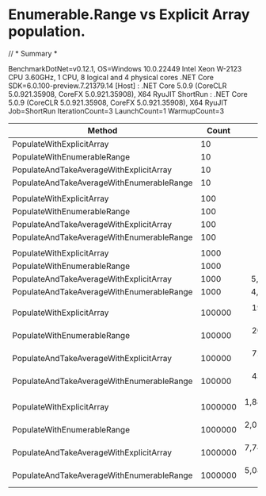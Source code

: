 # Enumerable.Range vs Explicit Array population.

// * Summary *

BenchmarkDotNet=v0.12.1, OS=Windows 10.0.22449
Intel Xeon W-2123 CPU 3.60GHz, 1 CPU, 8 logical and 4 physical cores
.NET Core SDK=6.0.100-preview.7.21379.14
  [Host]   : .NET Core 5.0.9 (CoreCLR 5.0.921.35908, CoreFX 5.0.921.35908), X64 RyuJIT
  ShortRun : .NET Core 5.0.9 (CoreCLR 5.0.921.35908, CoreFX 5.0.921.35908), X64 RyuJIT
Job=ShortRun  IterationCount=3  LaunchCount=1
WarmupCount=3

|                                    Method |   Count |             Mean |            Error |         StdDev | Ratio | RatioSD |    Gen 0 |    Gen 1 |    Gen 2 | Allocated |
|------------------------------------------ |-------- |-----------------:|-----------------:|---------------:|------:|--------:|---------:|---------:|---------:|----------:|
|                 PopulateWithExplicitArray |      10 |         9.923 ns |         9.152 ns |      0.5017 ns |  1.00 |    0.00 |   0.0148 |        - |        - |      64 B |
|               PopulateWithEnumerableRange |      10 |        33.875 ns |         9.268 ns |      0.5080 ns |  3.42 |    0.22 |   0.0241 |        - |        - |     104 B |
|   PopulateAndTakeAverageWithExplicitArray |      10 |        75.870 ns |        28.245 ns |      1.5482 ns |  7.66 |    0.53 |   0.0222 |        - |        - |      96 B |
| PopulateAndTakeAverageWithEnumerableRange |      10 |        74.734 ns |        86.065 ns |      4.7175 ns |  7.55 |    0.78 |   0.0092 |        - |        - |      40 B |
|                                           |         |                  |                  |                |       |         |          |          |          |           |
|                 PopulateWithExplicitArray |     100 |        72.392 ns |        17.591 ns |      0.9642 ns |  1.00 |    0.00 |   0.0982 |        - |        - |     424 B |
|               PopulateWithEnumerableRange |     100 |       110.269 ns |       128.971 ns |      7.0693 ns |  1.52 |    0.11 |   0.1075 |        - |        - |     464 B |
|   PopulateAndTakeAverageWithExplicitArray |     100 |       637.863 ns |       429.533 ns |     23.5442 ns |  8.81 |    0.22 |   0.1049 |        - |        - |     456 B |
| PopulateAndTakeAverageWithEnumerableRange |     100 |       513.867 ns |       295.443 ns |     16.1942 ns |  7.10 |    0.30 |   0.0086 |        - |        - |      40 B |
|                                           |         |                  |                  |                |       |         |          |          |          |           |
|                 PopulateWithExplicitArray |    1000 |       668.327 ns |       599.078 ns |     32.8375 ns |  1.00 |    0.00 |   0.9327 |        - |        - |    4024 B |
|               PopulateWithEnumerableRange |    1000 |       750.204 ns |       126.855 ns |      6.9533 ns |  1.12 |    0.05 |   0.9413 |        - |        - |    4064 B |
|   PopulateAndTakeAverageWithExplicitArray |    1000 |     5,602.747 ns |     5,870.564 ns |    321.7854 ns |  8.41 |    0.83 |   0.9384 |        - |        - |    4056 B |
| PopulateAndTakeAverageWithEnumerableRange |    1000 |     4,582.761 ns |     4,212.952 ns |    230.9261 ns |  6.88 |    0.65 |   0.0076 |        - |        - |      40 B |
|                                           |         |                  |                  |                |       |         |          |          |          |           |
|                 PopulateWithExplicitArray |  100000 |   198,295.508 ns |    10,781.638 ns |    590.9780 ns |  1.00 |    0.00 | 124.7559 | 124.7559 | 124.7559 |  400024 B |
|               PopulateWithEnumerableRange |  100000 |   206,851.917 ns |    99,179.611 ns |  5,436.3692 ns |  1.04 |    0.03 | 124.7559 | 124.7559 | 124.7559 |  400064 B |
|   PopulateAndTakeAverageWithExplicitArray |  100000 |   729,418.376 ns |   166,016.147 ns |  9,099.9052 ns |  3.68 |    0.05 | 124.0234 | 124.0234 | 124.0234 |  400056 B |
| PopulateAndTakeAverageWithEnumerableRange |  100000 |   435,035.807 ns |   480,470.966 ns | 26,336.2349 ns |  2.19 |    0.14 |        - |        - |        - |      40 B |
|                                           |         |                  |                  |                |       |         |          |          |          |           |
|                 PopulateWithExplicitArray | 1000000 | 1,887,269.271 ns |   598,933.717 ns | 32,829.5781 ns |  1.00 |    0.00 | 996.0938 | 996.0938 | 996.0938 | 4000024 B |
|               PopulateWithEnumerableRange | 1000000 | 2,017,998.340 ns |   790,979.735 ns | 43,356.2683 ns |  1.07 |    0.04 | 998.0469 | 998.0469 | 998.0469 | 4000064 B |
|   PopulateAndTakeAverageWithExplicitArray | 1000000 | 7,744,359.375 ns |   657,543.307 ns | 36,042.1675 ns |  4.10 |    0.07 | 992.1875 | 992.1875 | 992.1875 | 4000056 B |
| PopulateAndTakeAverageWithEnumerableRange | 1000000 | 5,086,308.854 ns | 1,596,010.615 ns | 87,482.7273 ns |  2.70 |    0.06 |        - |        - |        - |      40 B |

